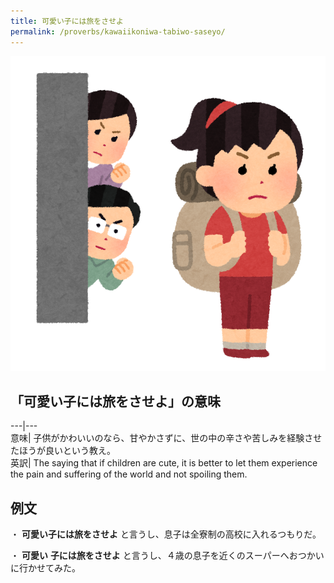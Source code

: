 ```yaml
---
title: 可愛い子には旅をさせよ
permalink: /proverbs/kawaiikoniwa-tabiwo-saseyo/
---
```


![](/assets/images/proverbs/kawaiikoniwa-tabiwosaseyo.png)

## 「可愛い子には旅をさせよ」の意味

---|---  
意味| 子供がかわいいのなら、甘やかさずに、世の中の辛さや苦しみを経験させたほうが良いという教え。  
英訳| The saying that if children are cute, it is better to let them experience the pain and suffering of the world and not spoiling them.  
  
## 例文

・ **可愛い子には旅をさせよ** と言うし、息子は全寮制の高校に入れるつもりだ。

・ **可愛い** **子には旅をさせよ** と言うし、４歳の息子を近くのスーパーへおつかいに行かせてみた。
